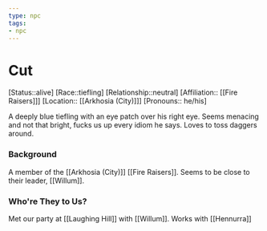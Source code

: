 ```yaml
---
type: npc
tags: 
- npc
---
```


# Cut
[Status::alive]
[Race::tiefling]
[Relationship::neutral]
[Affiliation:: [[Fire Raisers]]]
[Location:: [[Arkhosia (City)]]]
[Pronouns:: he/his]

A deeply blue tiefling with an eye patch over his right eye. Seems menacing and not that bright, fucks us up every idiom he says. Loves to toss daggers around. 

### Background
A member of the  [[Arkhosia (City)]] [[Fire Raisers]]. Seems to be close to their leader, [[Willum]]. 

### Who're They to Us?
Met our party at [[Laughing Hill]] with [[Willum]]. Works with [[Hennurra]]